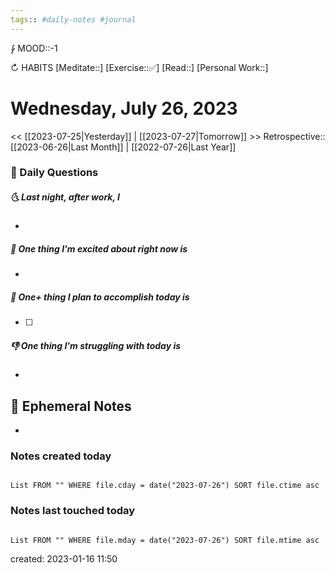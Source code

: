 ```yaml
---
tags:: #daily-notes #journal
---
```


⨑ MOOD::-1

↻ HABITS
[Meditate::]
[Exercise::✅]
[Read::]
[Personal Work::]

# Wednesday, July 26, 2023

\<\< [[2023-07-25|Yesterday]] | [[2023-07-27|Tomorrow]] >>
Retrospective:: [[2023-06-26|Last Month]] | [[2022-07-26|Last Year]]

### 📅 Daily Questions

##### 🌜 Last night, after work, I

-

##### 🙌 One thing I'm excited about right now is

-

##### 🚀 One+ thing I plan to accomplish today is

- [ ]

##### 👎 One thing I'm struggling with today is

-

## 📝 Ephemeral Notes

-

### Notes created today

```dataview

List FROM "" WHERE file.cday = date("2023-07-26") SORT file.ctime asc

```

### Notes last touched today

```dataview

List FROM "" WHERE file.mday = date("2023-07-26") SORT file.mtime asc

```

created: 2023-01-16 11:50
